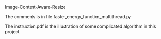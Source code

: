 Image-Content-Aware-Resize

The comments is in file faster_energy_function_multithread.py

The instruction.pdf is the illustration of some complicated algorithm in this project
